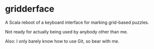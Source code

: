 gridderface
===========

A Scala reboot of a keyboard interface for marking grid-based puzzles.

Not ready for actually being used by anybody other than me.

Also: I only barely know how to use Git, so bear with me.
